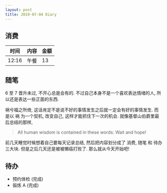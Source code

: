 ```yaml
---
layout: post
title: 2019-07-04 Diary
---
```


## 消费

| 时间 | 内容 | 金额 |
| - | - | - |
| 12:16 | 午餐 | 13 |

## 随笔

6 至 7 晋升未过, 不开心总是会有的. 不过自己本身不是一个喜欢表达情绪的人,
所以还是表达一些正面的东西.

祸兮福之所倚, 这话肯定不是说不好的事情发生之后就一定会有好的事情发生.
而是以 祸 为一个契机, 改变自己, 这样才能抓住下一次的机会. 就像基督山伯爵里最后总结的那样,

> All human wisdom is contained in these words: Wait and hope!

前几天睡觉时候想着自己要每天记录总结, 然后把内容划分成了 消费, 随笔 和 待办 三大块.
但是之后几天还是被被懒癌打败了. 那么就从今天开始吧!

## 待办

- 预约体检 (完成)
- 锻炼 A (完成)
